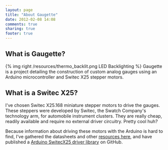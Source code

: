 ```yaml
---
layout: page
title: "About Gaugette"
date: 2012-02-08 14:08
comments: true
sharing: true
footer: true
---
```


What is Gaugette?
-----------------

{% img right /resources/thermo_backlit.png LED Backlighting %}
Gaugette is a project detailing the construction of custom analog gauges using
an Arduino microcontroller and Switec X25 stepper motors.

What is a Switec X25?
---------------------
I've chosen Switec X25.168 miniature
stepper motors to drive the gauges.  These steppers
were developed by Switec, the Swatch Company's technology arm,
for automobile instrument clusters. They are really cheap, readily available
and require no external driver circuitry.  Pretty cool huh?

Because information about driving these motors with the Arduino is hard to find,
I've gathered the datasheets and other [resources here](/resources), 
and have published a
[Arduino SwitecX25 driver library](https://github.com/clearwater/SwitecX25)
on GitHub.

 
